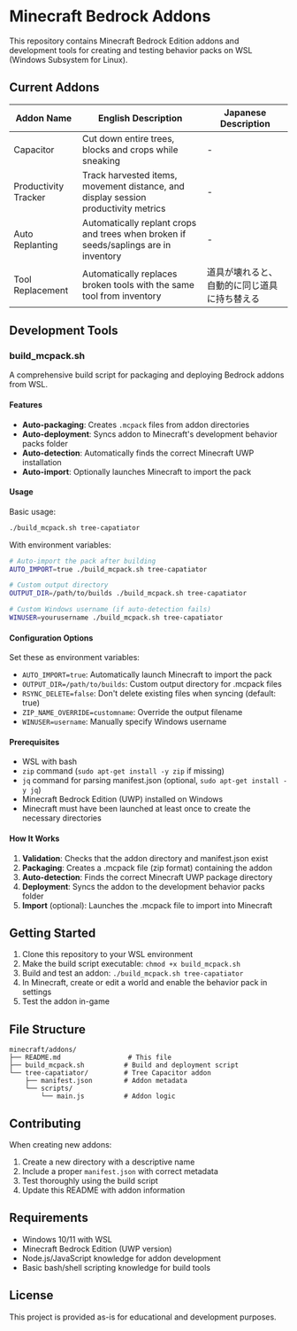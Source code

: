 # Minecraft Bedrock Addons

This repository contains Minecraft Bedrock Edition addons and development tools for creating and testing behavior packs on WSL (Windows Subsystem for Linux).

## Current Addons

| Addon Name | English Description | Japanese Description |
|------------|-------------------|---------------------|
| Capacitor | Cut down entire trees, blocks and crops while sneaking | - |
| Productivity Tracker | Track harvested items, movement distance, and display session productivity metrics | - |
| Auto Replanting | Automatically replant crops and trees when broken if seeds/saplings are in inventory | - |
| Tool Replacement | Automatically replaces broken tools with the same tool from inventory | 道具が壊れると、自動的に同じ道具に持ち替える |

## Development Tools

### build_mcpack.sh

A comprehensive build script for packaging and deploying Bedrock addons from WSL.

#### Features

- **Auto-packaging**: Creates `.mcpack` files from addon directories
- **Auto-deployment**: Syncs addon to Minecraft's development behavior packs folder
- **Auto-detection**: Automatically finds the correct Minecraft UWP installation
- **Auto-import**: Optionally launches Minecraft to import the pack

#### Usage

Basic usage:
```bash
./build_mcpack.sh tree-capatiator
```

With environment variables:
```bash
# Auto-import the pack after building
AUTO_IMPORT=true ./build_mcpack.sh tree-capatiator

# Custom output directory
OUTPUT_DIR=/path/to/builds ./build_mcpack.sh tree-capatiator

# Custom Windows username (if auto-detection fails)
WINUSER=yourusername ./build_mcpack.sh tree-capatiator
```

#### Configuration Options

Set these as environment variables:

- `AUTO_IMPORT=true`: Automatically launch Minecraft to import the pack
- `OUTPUT_DIR=/path/to/builds`: Custom output directory for .mcpack files
- `RSYNC_DELETE=false`: Don't delete existing files when syncing (default: true)
- `ZIP_NAME_OVERRIDE=customname`: Override the output filename
- `WINUSER=username`: Manually specify Windows username

#### Prerequisites

- WSL with bash
- `zip` command (`sudo apt-get install -y zip` if missing)
- `jq` command for parsing manifest.json (optional, `sudo apt-get install -y jq`)
- Minecraft Bedrock Edition (UWP) installed on Windows
- Minecraft must have been launched at least once to create the necessary directories

#### How It Works

1. **Validation**: Checks that the addon directory and manifest.json exist
2. **Packaging**: Creates a .mcpack file (zip format) containing the addon
3. **Auto-detection**: Finds the correct Minecraft UWP package directory
4. **Deployment**: Syncs the addon to the development behavior packs folder
5. **Import** (optional): Launches the .mcpack file to import into Minecraft

## Getting Started

1. Clone this repository to your WSL environment
2. Make the build script executable: `chmod +x build_mcpack.sh`
3. Build and test an addon: `./build_mcpack.sh tree-capatiator`
4. In Minecraft, create or edit a world and enable the behavior pack in settings
5. Test the addon in-game

## File Structure

```
minecraft/addons/
├── README.md                 # This file
├── build_mcpack.sh          # Build and deployment script
└── tree-capatiator/         # Tree Capacitor addon
    ├── manifest.json        # Addon metadata
    └── scripts/
        └── main.js          # Addon logic
```

## Contributing

When creating new addons:

1. Create a new directory with a descriptive name
2. Include a proper `manifest.json` with correct metadata
3. Test thoroughly using the build script
4. Update this README with addon information

## Requirements

- Windows 10/11 with WSL
- Minecraft Bedrock Edition (UWP version)
- Node.js/JavaScript knowledge for addon development
- Basic bash/shell scripting knowledge for build tools

## License

This project is provided as-is for educational and development purposes.